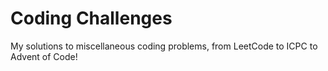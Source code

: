# Coding Challenges
My solutions to miscellaneous coding problems, from LeetCode to ICPC to Advent of Code!
